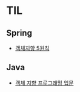 # TIL

## Spring
- [객체지향 5원칙](https://github.com/JWbase/TIL/blob/master/Spring/OOP.md)

## Java
- [객체 지향 프로그래밍 입문](https://github.com/JWbase/TIL/blob/master/Java/%EA%B0%9D%EC%B2%B4%20%EC%A7%80%ED%96%A5%20%ED%94%84%EB%A1%9C%EA%B7%B8%EB%9E%98%EB%B0%8D%20%EC%9E%85%EB%AC%B8.md)